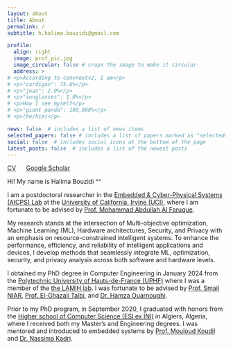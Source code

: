 ```yaml
---
layout: about
title: About
permalink: /
subtitle: h.halima.bouzidi@gmail.com

profile:
  align: right
  image: prof_pic.jpg
  image_circular: false # crops the image to make it circular
  address: >
# <p>According to convnextv2, I am</p>
# <p>"cardigan": 75.6%</p>
# <p>"jean": 2.0%</p>
# <p>"sunglasses": 1.0%</p>
# <p>How I see myself</p>
# <p>"giant panda": 100,000%</p>
# <p>(he/him)</p>

news: false  # includes a list of news items
selected_papers: false # includes a list of papers marked as "selected={true}"
social: false  # includes social icons at the bottom of the page
latest_posts: false  # includes a list of the newest posts
---
```


[CV](/assets/pdf/Halima_Bouzidi_CV.pdf) &nbsp;&nbsp;&nbsp;&nbsp; [Google Scholar](https://scholar.google.com/citations?user=sI0ity4AAAAJ&hl=en)

<!-- **Some text, maybe for later** -->

Hi! My name is Halima Bouzidi ^^

I am a postdoctoral researcher in the [Embedded & Cyber-Physical Systems (AICPS) Lab](https://aicps.eng.uci.edu/) at the [University of California, Irvine (UCI)](https://uci.edu/), where I am fortunate to be advised by [Prof. Mohammad Abdullah Al Faruque](https://aicps.eng.uci.edu/people-2/).

My research stands at the intersection of Multi-objective optimization, Machine Learning (ML), Hardware architectures, Security, and Privacy with an emphasis on resource-constrained intelligent systems. To enhance the performance, efficiency, and reliability of intelligent applications and devices, I develop methods that seamlessly integrate ML, optimization, security, and privacy analysis across both software and hardware levels.

I obtained my PhD degree in Computer Engineering in January 2024 from the [Polytechnic University of Hauts-de-France (UPHF)](https://www.uphf.fr/en) where I was a member of the [the LAMIH lab](https://www.uphf.fr/lamih). I was fortunate to be advised by [Prof. Smail NIAR](https://www.uphf.fr/lamih/membres/niar_smail), [Prof. El-Ghazali Talbi](https://www.cristal.univ-lille.fr/~talbi/indexf043.html?n=Main.Biography), and [Dr. Hamza Ouarnoughi](https://www.uphf.fr/lamih/membres/ouarnoughi_hamza).

Prior to my PhD program, in September 2020, I graduated with honors from the [Higher school of Computer Science (ESI ex INI)](https://www.esi.dz/en/home/) in Algiers, Algeria, where I received both my Master’s and Engineering degrees. I was mentored and introduced to embedded systems by [Prof. Mouloud Koudil](https://www.linkedin.com/in/mouloud-koudil-3a07ab24/?originalSubdomain=dz) and [Dr. Nassima Kadri](https://www.linkedin.com/in/kadri-nassima-909588131/).
